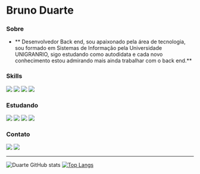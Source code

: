 # Bruno Duarte

### Sobre

- \*\* Desenvolvedor Back end, sou apaixonado pela área de tecnologia, sou formado em Sistemas de Informação pela Universidade UNIGRANRIO, sigo estudando como autodidata e cada novo conhecimento estou admirando mais ainda trabalhar com o back end.**

### Skills

<div>
  <img src="https://img.shields.io/badge/Java-ED8B00?style=for-the-badge&logo=java&logoColor=white">
 <img src="https://img.shields.io/badge/Spring-6DB33F?style=for-the-badge&logo=spring&logoColor=white">
 <img src ="https://img.shields.io/badge/git-%23F05033.svg?style=for-the-badge&logo=git&logoColor=white">
 <img src ="https://img.shields.io/badge/docker-%230db7ed.svg?style=for-the-badge&logo=docker&logoColor=white">


</div>

### Estudando

<div>
    <img src="https://img.shields.io/badge/Spring-6DB33F?style=for-the-badge&logo=spring&logoColor=white">
    <img src="https://img.shields.io/badge/React-20232A?style=for-the-badge&logo=react&logoColor=61DAFB"/>
    <img src="https://img.shields.io/badge/TypeScript-007ACC?style=for-the-badge&logo=typescript&logoColor=white"/>
    <img src ="https://img.shields.io/badge/AWS-%23FF9900.svg?style=for-the-badge&logo=amazon-aws&logoColor=white"/>
    
    
</div>

### Contato

<div>
    <a href="https://www.linkedin.com/in/brunoduarte96/" rel="noreferrer" target="_blank"><img src="https://img.shields.io/badge/LinkedIn-0077B5?style=for-the-badge&logo=linkedin&logoColor=white"></a>
 <a href="mailto:brunoduarte96@outlook.com"><img src="https://img.shields.io/badge/Microsoft_Outlook-0078D4?style=for-the-badge&logo=microsoft-outlook&logoColor=white"></a>
</div>

---

![Duarte GitHub stats](https://github-readme-stats.vercel.app/api?username=brunoduarte96&show_icons=true&theme=dracula) [![Top Langs](https://github-readme-stats.vercel.app/api/top-langs/?username=brunoduarte96&layout=compact&theme=dracula)](https://github.com/brunoduarte96/github-readme-stats)
